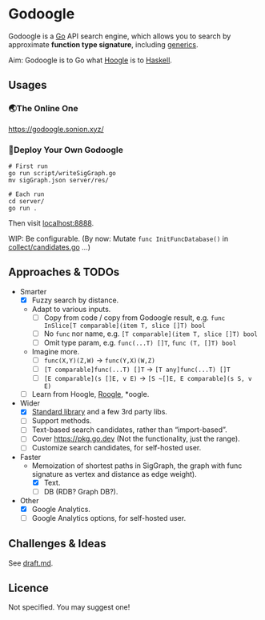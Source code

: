 # Godoogle

Godoogle is a [Go](https://go.dev/) API search engine, which allows you to search by approximate **function type
signature**, including [generics](https://go.dev/doc/tutorial/generics).

Aim: Godoogle is to Go what [Hoogle](https://hoogle.haskell.org/) is to [Haskell](https://www.haskell.org/).

## Usages

### 🌏The Online One

https://godoogle.sonion.xyz/

### 🏡Deploy Your Own Godoogle

```shell
# First run
go run script/writeSigGraph.go
mv sigGraph.json server/res/

# Each run
cd server/
go run .
```

Then visit [localhost:8888](http://localhost:8888).

WIP: Be configurable. (By now: Mutate `func InitFuncDatabase()` in [collect/candidates.go](collect/candidates.go) ...)

## Approaches & TODOs

- Smarter
    - [x] Fuzzy search by distance.
    - Adapt to various inputs.
        - [ ] Copy from code / copy from Godoogle result, e.g. `func InSlice[T comparable](item T, slice []T) bool`
        - [ ] No `func` nor name, e.g. `[T comparable](item T, slice []T) bool`
        - [ ] Omit type param, e.g. `func(...T) []T`, `func (T, []T) bool`
    - Imagine more.
        - [ ] `func(X,Y)(Z,W)` -> `func(Y,X)(W,Z)`
        - [ ] `[T comparable]func(...T) []T` -> `[T any]func(...T) []T`
        - [ ] `[E comparable](s []E, v E)` -> `[S ~[]E, E comparable](s S, v E)`
    - [ ] Learn from Hoogle, [Roogle](https://roogle.hkmatsumoto.com/), *oogle.
- Wider
    - [x] [Standard library](https://pkg.go.dev/std) and a few 3rd party libs.
    - [ ] Support methods.
    - [ ] Text-based search candidates, rather than “import-based”.
    - [ ] Cover https://pkg.go.dev (Not the functionality, just the range).
    - [ ] Customize search candidates, for self-hosted user.
- Faster
    - Memoization of shortest paths in SigGraph, the graph with func signature as vertex and distance as edge weight).
        - [x] Text.
        - [ ] DB (RDB? Graph DB?).
- Other
    - [x] Google Analytics.
    - [ ] Google Analytics options, for self-hosted user.

## Challenges & Ideas

See [draft.md](draft.md).

## Licence

Not specified. You may suggest one!